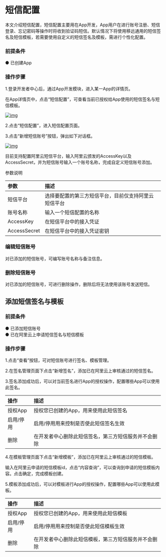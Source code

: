 # 短信配置

本文介绍短信配置，短信配置主要用在App开发，App用户在进行账号注册、短信登录、忘记密码等操作时将收到验证码短信。默认情况下将使用移远通用的短信签名及短信模板，若需要使用自定义的短信签名及模板，需进行个性化配置。

### **前提条件**

● 已创建App

### **操作步骤**

1.登录开发者中心后，通过App开发模块，进入某一App的详情页。

在App详情页中，点击“短信配置”，可查看当前已授权给App使用的短信签名与短信模板。

<a data-fancybox title="img" href="/guide/image2022-3-16_9-22-10.png?version=1&modificationDate=1647423281000&api=v2">![img](/guide/image2022-3-16_9-22-10.png?version=1&modificationDate=1647423281000&api=v2)</a>

2.点击“短信配置”，进入短信配置页面。

3.点击“新增短信账号”按钮，弹出如下对话框。

<a data-fancybox title="img" href="/guide/image2022-3-16_9-33-58.png?version=1&modificationDate=1647423281000&api=v2">![img](/guide/image2022-3-16_9-33-58.png?version=1&modificationDate=1647423281000&api=v2)</a>

目前支持配置阿里云短信平台，输入阿里云颁发的AccessKey以及AccessSecret，并为短信账号输入一个账号名称，完成自定义短信账号添加。

参数说明

| 参数         | 描述                                                 |
| :----------- | :--------------------------------------------------- |
| 短信平台     | 选择要配置的第三方短信平台，目前仅支持阿里云短信平台 |
| 账号名称     | 输入一个短信配置的名称                               |
| AccessKey    | 在短信平台中的接入凭证                               |
| AccessSecret | 在短信平台中的接入凭证密钥                           |

### **编辑短信账号**

对已添加的短信账号，可编写账号名称与备注信息。

### **删除短信账号**

对已添加的短信账号，可进行删除操作，删除后将无法使用该账号发送短信。

## **添加短信签名与模板**

### **前提条件**

● 已添加短信账号<br />
● 已在阿里云上申请短信签名与短信模板

### **操作步骤**

1.点击“查看”按钮，可对短信账号进行签名、模板管理。

2.在签名管理页面下点击“新增签名”，添加已在阿里云上审核通过的短信签名。

3.签名添加成功后，可以对当前签名进行App的授权操作，配置哪些App可以使用此签名。

| 操作      | 描述                                              |
| :-------- | :------------------------------------------------ |
| 授权App   | 授权您已创建的App，用来使用此短信签名             |
| 启用/停用 | 启用/停用用来控制是否使此短信签名生效             |
| 删除      | 在开发者中心删除此短信签名，第三方短信服务并不会删除 |

4.在模板管理页面下点击“新增模板”，添加已在阿里云上审核通过的短信模板。

输入在阿里云申请的短信模板id，点击“内容查询”，可以查询到申请的短信模板内容。点击确定，完成模板创建。

5.模板添加成功后，可以对模板进行App的授权操作，配置哪些App可以使用此模板。

| 操作      | 描述                                              |
| :-------- | :------------------------------------------------ |
| 授权App   | 授权您已创建的App，用来使用此短信模板             |
| 启用/停用 | 启用/停用用来控制是否使此短信模板生效             |
| 删除      | 在开发者中心删除此短信模板，第三方短信服务并不会删除 |
